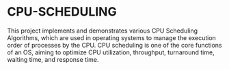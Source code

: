 # CPU-SCHEDULING
This project implements and demonstrates various CPU Scheduling Algorithms, which are used in operating systems to manage the execution order of processes by the CPU. CPU scheduling is one of the core functions of an OS, aiming to optimize CPU utilization, throughput, turnaround time, waiting time, and response time. 
